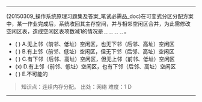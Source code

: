 ---
(20150309_操作系统原理习题集及答案_笔试必需品_doc)在可变式分区分配方案中，某一作业完成后，系统收回其主存空间，并与相邻空闲区合并，为此需修改
空闲区表，造成空闲区表项数减1的情况是﹎﹎﹎﹎。
- ( ) A.无上邻（前邻、低址）空闲区，也无下邻（后邻、高址）空闲区 
- ( ) B.有上邻（前邻、低址）空闲区，但无下邻（后邻、高址）空闲区
- ( ) C.有下邻（后邻、高址）空闲区，但无上邻（前邻、低址）空闲区 
- (x) D.有上邻（前邻、低址）空闲区，也有下邻（后邻、高址）空闲区 
- ( ) E.不可能的

> 知识点：连续内存分配。
> 出处：网络
> 难度：1
> D

---